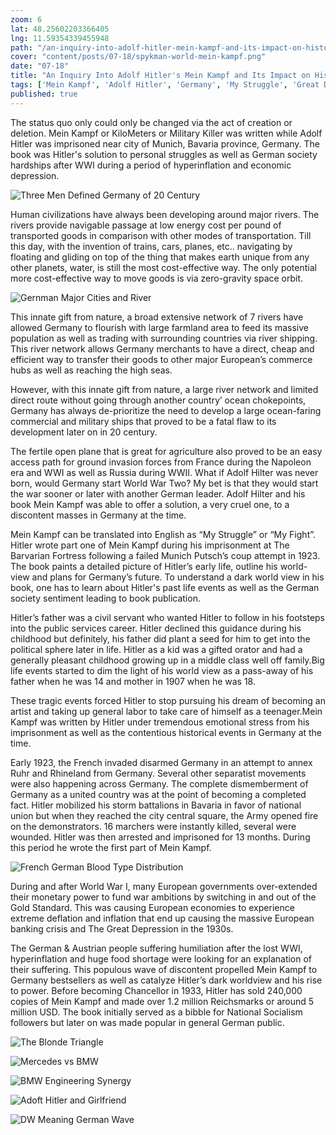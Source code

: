 ```yaml
---
zoom: 6
lat: 48.25602203366405
lng: 11.59354339455948
path: "/an-inquiry-into-adolf-hitler-mein-kampf-and-its-impact-on-history"
cover: "content/posts/07-18/spykman-world-mein-kampf.png"
date: "07-18"
title: "An Inquiry Into Adolf Hitler's Mein Kampf and Its Impact on History"
tags: ['Mein Kampf', 'Adolf Hitler', 'Germany', 'My Struggle', 'Great Depression','Economic Recession','Gold Standard','Bank of England','World War II']    
published: true
---
```

The status quo only could only be changed via the act of creation or deletion. Mein Kampf or KiloMeters or Military Killer was written while Adolf Hitler was imprisoned near city of Munich, Bavaria province, Germany. The book was Hitler's solution to personal struggles as well as German society hardships after WWI during a period of hyperinflation and economic depression. 

![Three Men Defined Germany of 20 Century](https://storage.googleapis.com/spykman-world/Three%20Men%20Defines%2020th%20Century%20Germany.png)

Human civilizations have always been developing around major rivers. The rivers provide navigable passage at low energy cost per pound of transported goods in comparison with other modes of transportation. Till this day, with the invention of trains, cars, planes, etc.. navigating by floating and gliding on top of the thing that makes earth unique from any other planets, water, is still the most cost-effective way. The only potential more cost-effective way to move goods is via zero-gravity space orbit.

![Gernman Major Cities and River](https://storage.googleapis.com/spykman-world/German%20Major%20Cities%20and%20Rivers.png)

This innate gift from nature, a broad extensive network of 7 rivers have allowed Germany to flourish with large farmland area to feed its massive population as well as trading with surrounding countries via river shipping. This river network allows Germany merchants to have a direct, cheap and efficient way to transfer their goods to other major European’s commerce hubs as well as reaching the high seas.  

However, with this innate gift from nature, a large river network and limited direct route without going through another country’ ocean chokepoints,  Germany has always de-prioritize the need to develop a large ocean-faring commercial and military ships that proved to be a fatal flaw to its development later on in 20 century. 

The fertile open plane that is great for agriculture also proved to be an easy access path for ground invasion forces from France during the Napoleon era and WWI as well as Russia during WWII. What if Adolf Hilter was never born, would Germany start World War Two? My bet is that they would start the war sooner or later with another German leader. Adolf Hilter and his book Mein Kampf was able to offer a solution, a very cruel one, to a discontent masses in Germany at the time. 

Mein Kampf can be translated into English as “My Struggle” or “My Fight”. Hitler wrote part one of Mein Kampf during his imprisonment at The Barvarian Fortress following a failed Munich Putsch’s coup attempt in 1923. The book paints a detailed picture of Hitler’s early life, outline his world-view and plans for Germany’s future. To understand a dark world view in his book, one has to learn about Hitler's past life events as well as the German society sentiment leading to book publication. 

Hitler’s father was a civil servant who wanted Hitler to follow in his footsteps into the public services career. Hitler declined this guidance during his childhood but definitely, his father did plant a seed for him to get into the political sphere later in life. Hitler as a kid was a gifted orator and had a generally pleasant childhood growing up in a middle class well off family.Big life events started to dim the light of his world view as a pass-away of his father when he was 14 and mother in 1907 when he was 18. 

These tragic events forced Hitler to stop pursuing his dream of becoming an artist and taking up general labor to take care of himself as a teenager.Mein Kampf was written by Hitler under tremendous emotional stress from his imprisonment as well as the contentious historical events in Germany at the time. 

Early 1923, the French invaded disarmed Germany in an attempt to annex Ruhr and Rhineland from Germany. Several other separatist movements were also happening across Germany. The complete dismemberment of Germany as a united country was at the point of becoming a completed fact. Hitler mobilized his storm battalions in Bavaria in favor of national union but when they reached the city central square, the Army opened fire on the demonstrators. 16 marchers were instantly killed, several were wounded. Hitler was then arrested and imprisoned for 13 months. During this period he wrote the first part of Mein Kampf.

![French German Blood Type Distribution](https://storage.googleapis.com/spykman-world/French%20vs%20German%20Blood%20Type%20Distribution.png)

During and after World War I, many European governments over-extended their monetary power to fund war ambitions by switching in and out of the Gold Standard. This was causing European economies to experience extreme deflation and inflation that end up causing the massive European banking crisis and The Great Depression in the 1930s.

The German & Austrian people suffering humiliation after the lost WWI, hyperinflation and huge food shortage were looking for an explanation of their suffering. This populous wave of discontent propelled Mein Kampf to Germany bestsellers as well as catalyze Hitler’s dark worldview and his rise to power. Before becoming Chancellor in 1933, Hitler has sold 240,000 copies of Mein Kampf and made over 1.2 million Reichsmarks or around 5 million USD. The book initially served as a bibble for National Socialism followers but later on was made popular in general German public.

![The Blonde Triangle](https://storage.googleapis.com/spykman-world/German%20City%20At%20Night.png)

![Mercedes vs BMW](https://storage.googleapis.com/spykman-world/Stuttgart%20and%20Munich.png)

![BMW Engineering Synergy](https://storage.googleapis.com/spykman-world/BMV%20Engineering%20Synergy.png)

![Adoft Hitler and Girlfriend](https://storage.googleapis.com/spykman-world/Adoft%20Hitler%20and%20Girlfriend.png)

![DW Meaning German Wave](https://storage.googleapis.com/spykman-world/DW%20Headquarter.png)

